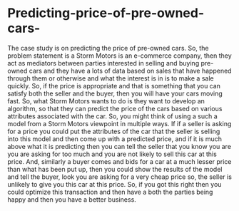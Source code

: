 # Predicting-price-of-pre-owned-cars-
The case study is on predicting the price of pre-owned cars. So, the problem statement is a Storm Motors is an e-commerce company, then they act as mediators between parties interested in selling and buying pre-owned cars and they have  a lots of data based on sales that have happened through them or otherwise and what the interest is in is to make a sale quickly. So, if the price is appropriate and that is something that you can satisfy both the seller and the buyer, then you will have your cars moving fast. So, what Storm Motors wants to do is they want to develop an algorithm, so that they can predict the price of the cars based on various attributes associated with the car. So, you might think of using a such a model from a Storm Motors viewpoint in multiple ways. If if a seller is asking for a price you could put the attributes of the car that the seller is selling into this model and then come up with a predicted price, and if it is much above what it is predicting then you can tell the seller that you know you are you are asking for too much and you are not likely to sell this car at this price. And, similarly a buyer comes and bids for a car at a much lesser price than what has been put up, then you could show the results of the model and tell the buyer, look you are asking for a very cheap price so, the seller is unlikely to give you this car at this price. So, if you got this right then you could optimize this transaction and then have a both the parties being happy and then you have a better business.
